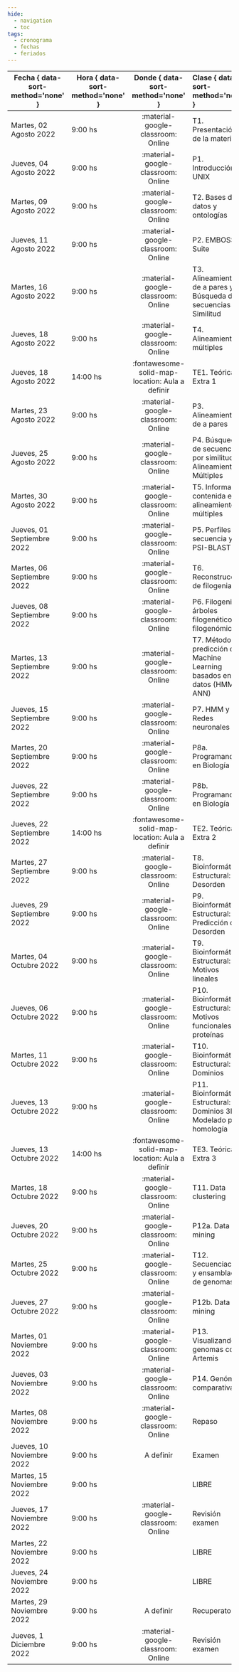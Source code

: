 ```yaml
---
hide: 
  - navigation
  - toc
tags:
  - cronograma
  - fechas
  - feriados
---
```



| Fecha  { data-sort-method='none' }     | Hora  { data-sort-method='none' }   | Donde  { data-sort-method='none' }                                 | Clase  { data-sort-method='none' }      | Tipo  { data-sort-method='none' }                              | Docente { data-sort-method='none' } | 
| ----------- | -------- | :-------------------------------------: | :----------- | :---------------------------------- | :------ |
| Martes, 02 Agosto 2022 | 9:00 hs |	:material-google-classroom: Online | T1. Presentación de la materia | :fontawesome-solid-brain: Teórica |	F. Agüero |
| Jueves, 04 Agosto 2022 | 9:00 hs |	:material-google-classroom: Online | P1. Introducción a UNIX | :fontawesome-solid-hammer: Práctica |	A. Ricci |
| Martes, 09 Agosto 2022 | 9:00 hs |	:material-google-classroom: Online | T2. Bases de datos y ontologías | :fontawesome-solid-brain: Teórica |	F. Agüero |
| Jueves, 11 Agosto 2022 | 9:00 hs |	:material-google-classroom: Online | P2. EMBOSS Suite | :fontawesome-solid-hammer: Práctica |	A. Ricci |
| Martes, 16 Agosto 2022 | 9:00 hs |	:material-google-classroom: Online | T3. Alineamientos de a pares y Búsqueda de secuencias por Similitud | :fontawesome-solid-brain: Teórica |	F. Agüero |
| Jueves, 18 Agosto 2022 | 9:00 hs |	:material-google-classroom: Online | T4. Alineamientos múltiples | :fontawesome-solid-brain: Teórica |	F. Agüero |
| Jueves, 18 Agosto 2022 | 14:00 hs |	:fontawesome-solid-map-location: Aula a definir | TE1. Teórica Extra 1 | :fontawesome-solid-brain: Teórica |	F. Agüero |
| Martes, 23 Agosto 2022 | 9:00 hs |	:material-google-classroom: Online | P3. Alineamientos de a pares | :fontawesome-solid-hammer: Práctica |	H. García A |
| Jueves, 25 Agosto 2022 | 9:00 hs |	:material-google-classroom: Online | P4. Búsqueda de secuencias por similitud y Alineamientos Múltiples | :fontawesome-solid-hammer: Práctica |	H. García A |
| Martes, 30 Agosto 2022 | 9:00 hs |	:material-google-classroom: Online | T5. Información contenida en alineamientos múltiples | :fontawesome-solid-brain: Teórica |	M. Nielsen |
| Jueves, 01 Septiembre 2022 | 9:00 hs |	:material-google-classroom: Online | P5. Perfiles de secuencia y PSI-BLAST | :fontawesome-solid-hammer: Práctica |	H. García A |
| Martes, 06 Septiembre 2022 | 9:00 hs |	:material-google-classroom: Online | T6. Reconstrucción de filogenias | :fontawesome-solid-brain: Teórica |	F. Agüero |
| Jueves, 08 Septiembre 2022 | 9:00 hs |	:material-google-classroom: Online | P6. Filogenias, árboles filogenéticos y filogenómica | :fontawesome-solid-hammer: Práctica |	J. Glavina |
| Martes, 13 Septiembre 2022 | 9:00 hs |	:material-google-classroom: Online | T7. Métodos de predicción de Machine Learning basados en datos (HMM y ANN) | :fontawesome-solid-brain: Teórica |	M. Nielsen |
| Jueves, 15 Septiembre 2022 | 9:00 hs |	:material-google-classroom: Online | P7. HMM y Redes neuronales | :fontawesome-solid-hammer: Práctica |	H. García A. |
| Martes, 20 Septiembre 2022 | 9:00 hs |	:material-google-classroom: Online | P8a. Programando en Biología | :fontawesome-solid-hammer: Práctica |	A. Ricci |
| Jueves, 22 Septiembre 2022 | 9:00 hs |	:material-google-classroom: Online | P8b. Programando en Biología | :fontawesome-solid-hammer: Práctica |	A. Ricci |
| Jueves, 22 Septiembre 2022 | 14:00 hs |	:fontawesome-solid-map-location: Aula a definir| TE2. Teórica Extra 2 | :fontawesome-solid-brain: Teórica |	F. Agüero |
| Martes, 27 Septiembre 2022 | 9:00 hs |	:material-google-classroom: Online | T8. Bioinformática Estructural: Desorden | :fontawesome-solid-brain: Teórica |	L. Chemes |
| Jueves, 29 Septiembre 2022 | 9:00 hs |	:material-google-classroom: Online | P9. Bioinformática Estructural: Predicción de Desorden | :fontawesome-solid-hammer: Práctica |	J. Glavina |
| Martes, 04 Octubre 2022 | 9:00 hs |	:material-google-classroom: Online | T9. Bioinformática Estructural: Motivos lineales | :fontawesome-solid-brain: Teórica |	L. Chemes |
| Jueves, 06 Octubre 2022 | 9:00 hs |	:material-google-classroom: Online | P10. Bioinformática Estructural: Motivos funcionales en proteínas | :fontawesome-solid-hammer: Práctica |	J. Glavina |
| Martes, 11 Octubre 2022 | 9:00 hs |	:material-google-classroom: Online | T10. Bioinformática Estructural: Dominios | :fontawesome-solid-brain: Teórica |	L. Chemes |
| Jueves, 13 Octubre 2022 | 9:00 hs |	:material-google-classroom: Online | P11. Bioinformática Estructural: Dominios 3D y Modelado por homología | :fontawesome-solid-hammer: Práctica |	J. Glavina |
| Jueves, 13 Octubre 2022 | 14:00 hs |	:fontawesome-solid-map-location: Aula a definir| TE3. Teórica Extra 3 | :fontawesome-solid-brain: Teórica |	J. Glavina |
| Martes, 18 Octubre 2022 | 9:00 hs |	:material-google-classroom: Online | T11. Data clustering | :fontawesome-solid-brain: Teórica |	F. Agüero |
| Jueves, 20 Octubre 2022 | 9:00 hs |	:material-google-classroom: Online | P12a. Data mining | :fontawesome-solid-hammer: Práctica |	A. Ricci |
| Martes, 25 Octubre 2022 | 9:00 hs |	:material-google-classroom: Online | T12. Secuenciación y ensamblado de genomas | :fontawesome-solid-brain: Teórica |	F. Agüero |
| Jueves, 27 Octubre 2022 | 9:00 hs |	:material-google-classroom: Online | P12b. Data mining | :fontawesome-solid-hammer: Práctica |	A. Ricci |
| Martes, 01 Noviembre 2022 | 9:00 hs |	:material-google-classroom: Online | P13. Visualizando genomas con Artemis | :fontawesome-solid-hammer: Práctica |	J. Glavina |
| Jueves, 03 Noviembre 2022 | 9:00 hs |	:material-google-classroom: Online | P14. Genómica comparativa | :fontawesome-solid-hammer: Práctica |	J. Glavina |
| Martes, 08 Noviembre 2022 | 9:00 hs |	:material-google-classroom: Online | Repaso | :fontawesome-solid-brain: Teórica |	F. Agüero<br>L. Chemes<br> M. Nielsen |
| Jueves, 10 Noviembre 2022 | 9:00 hs |	A definir | Examen | |	F. Agüero<br>L. Chemes<br> M. Nielsen |
| Martes, 15 Noviembre 2022 | 9:00 hs |	 | LIBRE | | |
| Jueves, 17 Noviembre 2022 | 9:00 hs |	:material-google-classroom: Online | Revisión examen | |	F. Agüero<br>L. Chemes<br> M. Nielsen |
| Martes, 22 Noviembre 2022 | 9:00 hs |	 | LIBRE | | |
| Jueves, 24 Noviembre 2022 | 9:00 hs |	 | LIBRE | | |
| Martes, 29 Noviembre 2022 | 9:00 hs |	A definir | Recuperatorio | |	F. Agüero<br>L. Chemes<br> M. Nielsen |
| Jueves, 1 Diciembre 2022 | 9:00 hs |	:material-google-classroom: Online | Revisión examen | |	F. Agüero<br>L. Chemes<br> M. Nielsen |
 <!-- 

| Fecha  { data-sort-method='none' }     | Hora  { data-sort-method='none' }   | Donde  { data-sort-method='none' }                                 | Clase  { data-sort-method='none' }      | Tipo  { data-sort-method='none' }                              | Docente { data-sort-method='none' } | 
|:-------:|:-------------:|:---------:|:------------:|:----------:|:--------------|
|05/08/2021 |  9 - 13hs| :material-google-classroom: Zoom | Teórica 1 | [T1. Presentación de la materia](/introduccion-bioinformatica/teoricas/teorica1/) | F. Agüero |
|           | 14 - 18hs|  :material-google-classroom: Zoom | Práctico 1| [TP N°1. Introducción a UNIX](/introduccion-bioinformatica/TPs/Unix/)	| L. Bracco |
|12/08/2021 |  9 - 13hs|  :material-google-classroom: Zoom | Teórica |	[T2. Bases de datos. Ontologías.](/introduccion-bioinformatica/teoricas/teorica2/)	| F. Agüero |
|           | 14 - 18hs|  :material-google-classroom: Zoom | Práctico| [TP N°2. EMBOSS Suite](/introduccion-bioinformatica/TPs/EMBOSS/) | L. Bracco |
|19/08/2021 |  9 - 13hs|  :material-google-classroom: Zoom | Teórica |	[T3. Alineamientos de a pares y Búsqueda de secuencias por Similitud](/introduccion-bioinformatica/teoricas/teorica3/) |	F. Agüero |
|           | 14 - 18hs|  :material-google-classroom: Zoom | Teórica |	[T4. Alineamientos múltiples](/introduccion-bioinformatica/teoricas/teorica4/)	| F. Agüero |
|26/08/2021 |  9 - 13hs|  :material-google-classroom: Zoom | Práctico |	[TP N°3. Alineamientos de secuencias de a pares](/introduccion-bioinformatica/TPs/alineamiento_pares/) | H. García A. |
|           | 14 - 18hs|  :material-google-classroom: Zoom | Práctico |	[TP N°4. Búsqueda de secuencias por similitud y Alineamientos Múltiples](/introduccion-bioinformatica/TPs/busqueda_secuencias/) | H. García A. |
|02/09/2021 |  9 - 13hs|  :material-google-classroom: Zoom | Teórica |	[T5. Información contenida en alineamientos múltiples](/introduccion-bioinformatica/teoricas/teorica5/) |	M. Nielsen |
|           | 14 - 18hs|  :material-google-classroom: Zoom | Práctico |	[TP N°5. Perfiles de secuencia y PSI-BLAST](/introduccion-bioinformatica/TPs/PSI-BLAST/) |	H. García A |
|09/09/2021 |  9 - 13hs|  :material-google-classroom: Zoom | Teórica | [T6. Reconstrucción de filogenias](/introduccion-bioinformatica/teoricas/teorica6/)	| F. Agüero |
|           | 14 - 18hs|  :material-google-classroom: Zoom | Práctico |	[TP N°6. Filogenias, árboles filogenéticos y filogenómica](/introduccion-bioinformatica/TPs/Filogenia/) |	J. Glavina |
|16/09/2021 |  9 - 13hs|  :material-google-classroom: Zoom | Teórica |	[T7. Métodos de predicción de Machine Learning basados en datos (HMM y ANN)](/introduccion-bioinformatica/teoricas/teorica7/)	 | M. Nielsen |
|           | 14 - 18hs|  :material-google-classroom: Zoom | Práctico |	[TP N°7. HMM y Redes neuronales](/introduccion-bioinformatica/TPs/HMM-ANN/)	| H. García A. | 
|23/09/2021 |  9 - 13hs|  :material-google-classroom: Zoom | Práctico |	[TP N°8. Programando en Biología](/introduccion-bioinformatica/TPs/IntroR/)	| L. Bracco |
|           | 14 - 18hs|  :material-google-classroom: Zoom | Práctico |	[TP N°8. Programando en Biología](/introduccion-bioinformatica/TPs/IntroR/)	| L. Bracco |
|30/09/2021 |  9 - 13hs|  :material-google-classroom: Zoom | Teórica |	[T8. Bioinformática Estructural: Desorden](/introduccion-bioinformatica/teoricas/teorica8/) |	L. Chemes |
|           | 14 - 18hs|  :material-google-classroom: Zoom | Práctico |	[TP N°9. Predicción de Desorden](/introduccion-bioinformatica/TPs/Regiones-flexibles/)	| J. Glavina |
|07/10/2021 |  9 - 13hs |  :material-google-classroom: Zoom | Teórica |	[T9. Bioinformática Estructural:  Motivos lineales](/introduccion-bioinformatica/teoricas/teorica9/) |	L. Chemes |
|           | 14 - 18hs|  :material-google-classroom: Zoom | Práctico |	[TP N°10. Motivos Lineales en proteínas](/introduccion-bioinformatica/TPs/Motivos_Lineales/) |	J. Glavina |
|14/10/2021 |  9 - 13hs|  :material-google-classroom: Zoom | Teórica |	[T10. Bioinformática Estructural: Dominios](/introduccion-bioinformatica/teoricas/teorica10/) |	L. Chemes |
|           | 14 - 18hs|  :material-google-classroom: Zoom | Práctico | [TP N°11. Dominios Proteicos](/introduccion-bioinformatica/TPs/Modelado_Por_Homologia) |	J. Glavina |
|21/10/2021 |  9 - 13hs|  :material-google-classroom: Zoom | Teórica |	[T11. Data clustering](/introduccion-bioinformatica/teoricas/teorica11/)	| F. Agüero |
|           | 14 - 18hs|  :material-google-classroom: Zoom | Práctico |	[TP N°12. Data Mining](/introduccion-bioinformatica/TPs/DataMining/)	| L. Bracco |
|28/10/2021 |  9 - 13hs|  :material-google-classroom: Zoom | Teórica | [T12. Secuenciación y ensamblado de genomas](/introduccion-bioinformatica/teoricas/teorica12/) |	F. Agüero |
|           | 14 - 18hs|  :material-google-classroom: Zoom | Práctico |	[TP N°12. Data mining](/introduccion-bioinformatica/TPs/DataMining/)    | L. Bracco |
|04/11/2021 |  9 - 13hs|          | LIBRE                            |           |
|           | 14 - 18hs|  :material-google-classroom: Zoom | Práctico |	[TP N°13. Mapeo de secuencias](/introduccion-bioinformatica/TPs/Short-Read-Mapping/) |	I. Carri |
|11/11/2021 |  9 - 13hs|          |	REPASO	                         |F. Agüero, L. Chemes , M. Nielsen |
|           | 14 - 18hs|  :material-google-classroom: Zoom | Práctico |	[TP N°14. Genómica comparativa](/introduccion-bioinformatica/TPs/Genomica-Comparativa/) |	I. Carri |
|18/11/2021 |  9 - 13hs|         | | LIBRE ||	
|       	| 14 - 18hs|         | |	EXAMEN	                         |F. Agüero, L. Chemes , M. Nielsen |
|25/11/2021 |  9 - 13hs|        |  | LIBRE                            |           |
|           | 14 - 18hs|         | |	REVISION EXAMEN                  |F. Agüero, L. Chemes , M. Nielsen |
|02/12/2021 |  9 - 13hs|         | | LIBRE                            |           |
|           | 14 - 18hs|         | |	EXAMEN RECUPERATORIO             |F. Agüero, L. Chemes , M. Nielsen |
|09/12/2021 |  9 - 13hs|         | | LIBRE                            |           |
|           | 14 - 18hs|         | |	REVISION EXAMEN                  |F. Agüero , L. Chemes , M. Nielsen |

-->